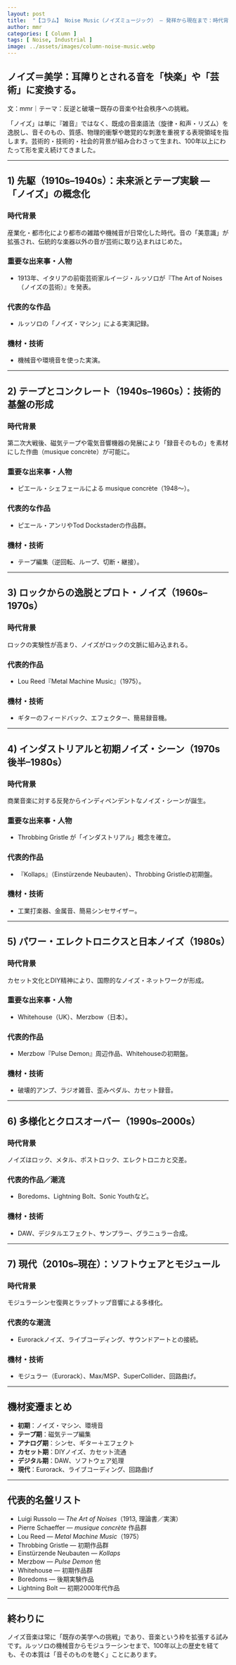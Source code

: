 ```yaml
---
layout: post
title:  "【コラム】 Noise Music（ノイズミュージック） — 発祥から現在まで：時代背景・名盤・機材の変遷"
author: mmr
categories: [ Column ]
tags: [ Noise, Industrial ]
image: ../assets/images/column-noise-music.webp
---
```


## ノイズ＝美学：耳障りとされる音を「快楽」や「芸術」に変換する。

文：mmr｜テーマ：反逆と破壊ー既存の音楽や社会秩序への挑戦。

「ノイズ」は単に『雑音』ではなく、既成の音楽語法（旋律・和声・リズム）を逸脱し、音そのもの、質感、物理的衝撃や聴覚的な刺激を重視する表現領域を指します。芸術的・技術的・社会的背景が組み合わさって生まれ、100年以上にわたって形を変え続けてきました。

---

## 1) 先駆（1910s–1940s）：未来派とテープ実験 — 「ノイズ」の概念化
### 時代背景
産業化・都市化により都市の雑踏や機械音が日常化した時代。音の「美意識」が拡張され、伝統的な楽器以外の音が芸術に取り込まれはじめた。

### 重要な出来事・人物
- 1913年、イタリアの前衛芸術家ルイージ・ルッソロが『The Art of Noises（ノイズの芸術）』を発表。

### 代表的な作品
- ルッソロの「ノイズ・マシン」による実演記録。

### 機材・技術
- 機械音や環境音を使った実演。

---

## 2) テープとコンクレート（1940s–1960s）：技術的基盤の形成
### 時代背景
第二次大戦後、磁気テープや電気音響機器の発展により「録音そのもの」を素材にした作曲（musique concrète）が可能に。

### 重要な出来事・人物
- ピエール・シェフェールによる musique concrète（1948〜）。

### 代表的な作品
- ピエール・アンリやTod Dockstaderの作品群。

### 機材・技術
- テープ編集（逆回転、ループ、切断・継接）。

---

## 3) ロックからの逸脱とプロト・ノイズ（1960s–1970s）
### 時代背景
ロックの実験性が高まり、ノイズがロックの文脈に組み込まれる。

### 代表的作品
- Lou Reed『Metal Machine Music』（1975）。

### 機材・技術
- ギターのフィードバック、エフェクター、簡易録音機。

---

## 4) インダストリアルと初期ノイズ・シーン（1970s後半–1980s）
### 時代背景
商業音楽に対する反発からインディペンデントなノイズ・シーンが誕生。

### 重要な出来事・人物
- Throbbing Gristle が「インダストリアル」概念を確立。

### 代表的作品
- 『Kollaps』（Einstürzende Neubauten）、Throbbing Gristleの初期盤。

### 機材・技術
- 工業打楽器、金属音、簡易シンセサイザー。

---

## 5) パワー・エレクトロニクスと日本ノイズ（1980s）
### 時代背景
カセット文化とDIY精神により、国際的なノイズ・ネットワークが形成。

### 重要な出来事・人物
- Whitehouse（UK）、Merzbow（日本）。

### 代表的作品
- Merzbow『Pulse Demon』周辺作品、Whitehouseの初期盤。

### 機材・技術
- 破壊的アンプ、ラジオ雑音、歪みペダル、カセット録音。

---

## 6) 多様化とクロスオーバー（1990s–2000s）
### 時代背景
ノイズはロック、メタル、ポストロック、エレクトロニカと交差。

### 代表的作品／潮流
- Boredoms、Lightning Bolt、Sonic Youthなど。

### 機材・技術
- DAW、デジタルエフェクト、サンプラー、グラニュラー合成。

---

## 7) 現代（2010s–現在）：ソフトウェアとモジュール
### 時代背景
モジュラーシンセ復興とラップトップ音響による多様化。

### 代表的な潮流
- Eurorackノイズ、ライブコーディング、サウンドアートとの接続。

### 機材・技術
- モジュラー（Eurorack）、Max/MSP、SuperCollider、回路曲げ。

---

## 機材変遷まとめ
- **初期**：ノイズ・マシン、環境音  
- **テープ期**：磁気テープ編集  
- **アナログ期**：シンセ、ギター＋エフェクト  
- **カセット期**：DIYノイズ、カセット流通  
- **デジタル期**：DAW、ソフトウェア処理  
- **現代**：Eurorack、ライブコーディング、回路曲げ

---

## 代表的名盤リスト
- Luigi Russolo — *The Art of Noises*（1913, 理論書／実演）  
- Pierre Schaeffer — *musique concrète* 作品群  
- Lou Reed — *Metal Machine Music*（1975）  
- Throbbing Gristle — 初期作品群  
- Einstürzende Neubauten — *Kollaps*  
- Merzbow — *Pulse Demon* 他  
- Whitehouse — 初期作品群  
- Boredoms — 後期実験作品  
- Lightning Bolt — 初期2000年代作品  

---

## 終わりに
ノイズ音楽は常に「既存の美学への挑戦」であり、音楽という枠を拡張する試みです。ルッソロの機械音からモジュラーシンセまで、100年以上の歴史を経ても、その本質は「音そのものを聴く」ことにあります。
